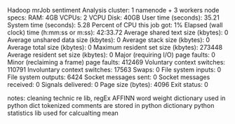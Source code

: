Hadoop mrJob sentiment Analysis
cluster:
    1 namenode + 3 workers
    node specs:
        RAM: 4GB
        VCPUs: 2 VCPU
        Disk: 40GB
User time (seconds): 35.21
System time (seconds): 5.28
Percent of CPU this job got: 1%
Elapsed (wall clock) time (h:mm:ss or m:ss): 42:33.72
Average shared text size (kbytes): 0
Average unshared data size (kbytes): 0
Average stack size (kbytes): 0
Average total size (kbytes): 0
Maximum resident set size (kbytes): 273448
Average resident set size (kbytes): 0
Major (requiring I/O) page faults: 0
Minor (reclaiming a frame) page faults: 412469
Voluntary context switches: 110791
Involuntary context switches: 17563
Swaps: 0
File system inputs: 0
File system outputs: 6424
Socket messages sent: 0
Socket messages received: 0
Signals delivered: 0
Page size (bytes): 4096
Exit status: 0

notes:
    cleaning technic re lib, regEx
    AFFINN word weight dictionary used in python dict
    tokenized comments are stored in python dictionary
    python statistics lib used for calcualting mean